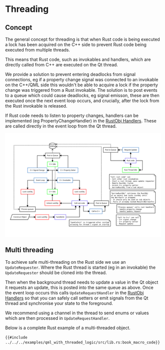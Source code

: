 <!--
SPDX-FileCopyrightText: 2022 Klarälvdalens Datakonsult AB, a KDAB Group company <info@kdab.com>
SPDX-FileContributor: Andrew Hayzen <andrew.hayzen@kdab.com>

SPDX-License-Identifier: MIT OR Apache-2.0
-->

# Threading

## Concept

The general concept for threading is that when Rust code is being executed a lock has been acquired on the C++ side to prevent Rust code being executed from multiple threads.

This means that Rust code, such as invokables and handlers, which are directly called from C++ are executed on the Qt thread.

We provide a solution to prevent entering deadlocks from signal connections, eg if a property change signal was connected to an invokable on the C++/QML side this wouldn't be able to acquire a lock if the property change was triggered from a Rust invokable. The solution is to post events to a queue which could cause deadlocks, eg signal emisson, these are then executed once the next event loop occurs, and crucially, after the lock from the Rust invokable is released.

If Rust code needs to listen to property changes, handlers can be implemented (eg PropertyChangeHandler) in the [RustObj Handlers](../qobject/handlers.md). These are called directly in the event loop from the Qt thread.

<div style="background-color: white; padding: 1rem; text-align: center;">

![Threading Abstract](../images/threading_abstract.svg)

</div>

## Multi threading

To achieve safe multi-threading on the Rust side we use an `UpdateRequester`. Where the Rust thread is started (eg in an invokable) the `UpdateRequester` should be cloned into the thread.

Then when the background thread needs to update a value in the Qt object it requests an update, this is posted into the same queue as above. Once the event loop occurs this calls `UpdateRequestHandler` in the [RustObj Handlers](../qobject/handlers.md) so that you can safely call setters or emit signals from the Qt thread and synchronise your state to the foreground.

We recommend using a channel in the thread to send enums or values which are then processed in `UpdateRequestHandler`.

Below is a complete Rust example of a multi-threaded object.

```rust,ignore,noplayground
{{#include ../../../examples/qml_with_threaded_logic/src/lib.rs:book_macro_code}}
```
